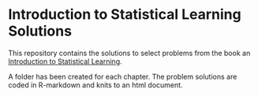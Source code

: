 # Introduction to Statistical Learning Solutions
This repository contains the solutions to select problems from the book an [Introduction to Statistical Learning](http://www-bcf.usc.edu/~gareth/ISL/).

A folder has been created for each chapter.
The problem solutions are coded in R-markdown and knits to an html document.
